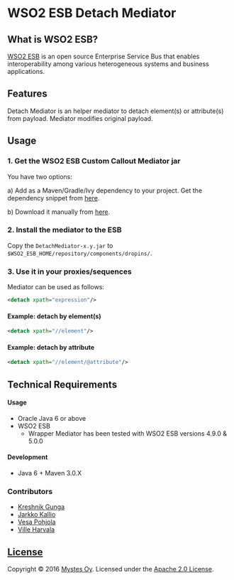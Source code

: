 # WSO2 ESB Detach Mediator

## What is WSO2 ESB?
[WSO2 ESB](http://wso2.com/products/enterprise-service-bus/) is an open source Enterprise Service Bus that enables interoperability among various heterogeneous systems and business applications.

## Features
Detach Mediator is an helper mediator to detach element(s) or attribute(s) from payload. Mediator modifies original payload.

## Usage

### 1. Get the WSO2 ESB Custom Callout Mediator jar

You have two options:

a) Add as a Maven/Gradle/Ivy dependency to your project. Get the dependency snippet from [here](https://bintray.com/mystes/maven/wso2-esb-detach-mediator/view).

b) Download it manually from [here](https://github.com/Mystes/wso2-esb-detach-mediator/releases).

### 2. Install the mediator to the ESB
Copy the `DetachMediator-x.y.jar` to `$WSO2_ESB_HOME/repository/components/dropins/`.

### 3. Use it in your proxies/sequences
Mediator can be used as follows:
```xml
<detach xpath="expression"/>
```

#### Example: detach by element(s)
```xml
<detach xpath="//element"/>
```

#### Example: detach by attribute
```xml
<detach xpath="//element/@attribute"/>
```

## Technical Requirements

#### Usage

* Oracle Java 6 or above
* WSO2 ESB
    * Wrapper Mediator has been tested with WSO2 ESB versions 4.9.0 & 5.0.0

#### Development

* Java 6 + Maven 3.0.X

### Contributors

- [Kreshnik Gunga](https://github.com/kgunga)
- [Jarkko Kallio](https://github.com/kallja)
- [Vesa Pohjola](https://github.com/vesapohjola)
- [Ville Harvala](https://github.com/vharvala)

## [License](LICENSE)

Copyright &copy; 2016 [Mystes Oy](http://www.mystes.fi). Licensed under the [Apache 2.0 License](LICENSE).
